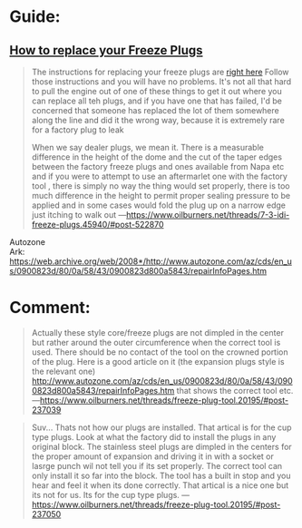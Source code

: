 # Guide:
## [How to replace your Freeze Plugs](https://www.oilburners.net/threads/how-to-replace-your-freeze-plugs.22387/)

>The instructions for replacing your freeze plugs are [right here](https://www.oilburners.net/threads/how-to-replace-your-freeze-plugs.22387/) Follow those instructions and you will have no problems.
>It's not all that hard to pull the engine out of one of these things to get it out where you can replace all teh plugs, and if you have one that has failed, I'd be concerned that someone has replaced the lot of them somewhere along the line and did it the wrong way, because it is extremely rare for a factory plug to leak
>
>When we say dealer plugs, we mean it. There is a measurable difference in the height of the dome and the cut of the taper edges between the factory freeze plugs and ones available from Napa etc and if you were to attempt to use an aftermarlet one with the factory tool , there is simply no way the thing would set properly, there is too much difference in the height to permit proper sealing pressure to be applied and in some cases would fold the plug up on a narrow edge just itching to walk out
—https://www.oilburners.net/threads/7-3-idi-freeze-plugs.45940/#post-522870

Autozone  
Ark: https://web.archive.org/web/2008*/http://www.autozone.com/az/cds/en_us/0900823d/80/0a/58/43/0900823d800a5843/repairInfoPages.htm


# Comment:
>Actually these style core/freeze plugs are not dimpled in the center but rather around the outer circumference when the correct tool is used. There should be no contact of the tool on the crowned portion of the plug.
>Here is a good article on it (the expansion plugs style is the relevant one)
>http://www.autozone.com/az/cds/en_us/0900823d/80/0a/58/43/0900823d800a5843/repairInfoPages.htm
>that shows the correct tool etc.
—https://www.oilburners.net/threads/freeze-plug-tool.20195/#post-237039

>Suv... Thats not how our plugs are installed. That artical is for the cup type plugs. Look at what the factory did to install the plugs in any original block. The stainless steel plugs are dimpled in the centers for the proper amount of expansion and driving it in with a socket or lasrge punch wil not tell you if its set properly. The correct tool can only install it so far into the block. The tool has a built in stop and you hear and feel it when its done correctly. That artical is a nice one but its not for us. Its for the cup type plugs.
—https://www.oilburners.net/threads/freeze-plug-tool.20195/#post-237050
